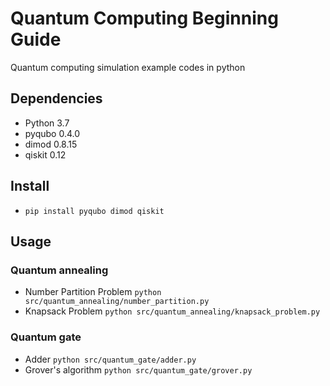 # Quantum Computing Beginning Guide

Quantum computing simulation example codes in python

## Dependencies

- Python 3.7
- pyqubo 0.4.0
- dimod 0.8.15
- qiskit 0.12

## Install

- `pip install pyqubo dimod qiskit`

## Usage

### Quantum annealing

- Number Partition Problem
`python src/quantum_annealing/number_partition.py`
- Knapsack Problem
`python src/quantum_annealing/knapsack_problem.py`

### Quantum gate

- Adder
`python src/quantum_gate/adder.py`
- Grover's algorithm
`python src/quantum_gate/grover.py`
